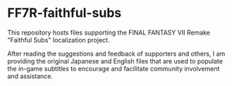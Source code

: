 # FF7R-faithful-subs

This repository hosts files supporting the FINAL FANTASY VII Remake "Faithful Subs" localization project.

After reading the suggestions and feedback of supporters and others, I am providing the original Japanese and English files that are used to populate the in-game subtitles to encourage and facilitate community involvement and assistance.

